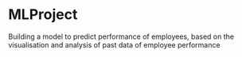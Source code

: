 # MLProject
Building a model to predict performance of employees, based on the visualisation and analysis of past data of employee performance
